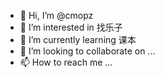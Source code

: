 - 👋 Hi, I’m @cmopz
- 👀 I’m interested in 找乐子
- 🌱 I’m currently learning 课本
- 💞️ I’m looking to collaborate on ...
- 📫 How to reach me ...

<!---
cmopz/cmopz is a ✨ special ✨ repository because its `README.md` (this file) appears on your GitHub profile.
You can click the Preview link to take a look at your changes.
--->
